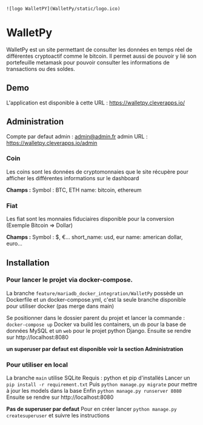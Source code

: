 `![logo WalletPY](WalletPy/static/logo.ico)`

# WalletPy

WalletPy est un site permettant de consulter les données en temps réel de différentes cryptoactif comme le bitcoin. Il permet aussi de pouvoir y lié son portefeuille metamask pour pouvoir consulter les informations de transactions ou des soldes.

## Demo

L'application est disponible à cette URL : https://walletpy.cleverapps.io/

## Administration

Compte par defaut admin :
admin@admin.fr
admin
URL : https://walletpy.cleverapps.io/admin

### Coin

Les coins sont les données de cryptomonnaies que le site récupère pour afficher les différentes informations sur le dashboard

**Champs :**
Symbol : BTC, ETH
name: bitcoin, ethereum

### Fiat

Les fiat sont les monnaies fiduciaires disponible pour la conversion (Exemple Bitcoin => Dollar)

**Champs :**
Symbol : $, €...
short_name: usd, eur
name: american dollar, euro...

## Installation

### Pour lancer le projet via docker-compose.

La branche `feature/mariadb_docker_integration/WalletPy` possède un Dockerfile et un docker-compose.yml, c'est la seule branche disponible pour utiliser docker (pas merge dans main)

Se positionner dans le dossier parent du projet et lancer la commande :
`docker-compose up`
Docker va build les containers, un `db` pour la base de données MySQL et un `web` pour le projet python Django.
Ensuite se rendre sur http://localhost:8080

**un superuser par defaut est disponible voir la section Administration**

### Pour utiliser en local

La branche `main` utilise SQLite
Requis :
python et pip d'installés
Lancer un `pip install -r requirement.txt`
Puis `python manage.py migrate` pour mettre à jour les models dans la base
Enfin `python manage.py runserver 8080`
Ensuite se rendre sur http://localhost:8080

**Pas de superuser par defaut**
Pour en créer lancer `python manage.py createsuperuser` et suivre les instructions
